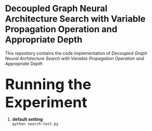# Decoupled Graph Neural Architecture Search with Variable Propagation Operation and Appropriate Depth

This repository contains the code implementation of <em>Decoupled Graph Neural Architecture Search with Variable Propagation Operation and Appropriate Depth</em>

## <font size=20>Running the Experiment</font>

<ol>
  <li><strong>default setting</strong></li>
  <code>python search-test.py                       </code>
 </ol>
</font>
